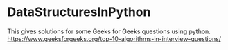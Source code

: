 # DataStructuresInPython
This gives solutions for some Geeks for Geeks questions using python.
https://www.geeksforgeeks.org/top-10-algorithms-in-interview-questions/
